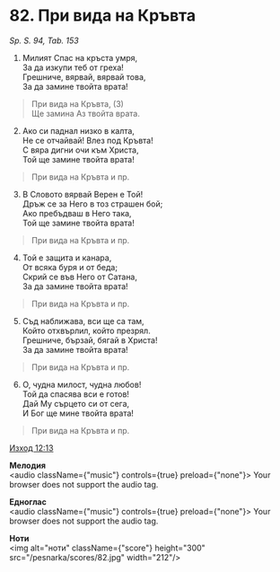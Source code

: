 # 82. При вида на Кръвта

_Sp. S. 94, Tab. 153_

1. Милият Спас на кръста умря,  
За да изкупи теб от греха!  
Грешниче, вярвай, вярвай това,  
За да замине твойта врата!  

> При вида на Кръвта, (3)  
> Ще замина Аз твойта врата.  

2. Ако си паднал низко в калта,  
Не се отчайвай! Влез под Кръвта!  
С вяра дигни очи към Христа,  
Той ще замине твойта врата!  

> При вида на Кръвта и пр.  

3. В Словото вярвай Верен е Той!  
Дръж се за Него в тоз страшен бой;  
Ако пребъдваш в Него така,  
Той ще замине твойта врата!  

> При вида на Кръвта и пр.  

4. Той е защита и канара,  
От всяка буря и от беда;  
Скрий се във Него от Сатана,  
За да замине твойта врата!  

> При вида на Кръвта и пр.  

5. Съд наближава, вси ще са там,  
Който отхвърлил, който презрял.  
Грешниче, бързай, бягай в Христа!  
За да замине твойта врата!  

> При вида на Кръвта и пр.  

6. О, чудна милост, чудна любов!  
Той да спасява вси е готов!  
Дай Му сърцето си от сега,  
И Бог ще мине твойта врата!  

> При вида на Кръвта и пр.

[Изход 12:13](http://biblia.bg/index.php?k=2&g=12&s=13)

**Мелодия**  
<audio className={"music"} controls={true} preload={"none"}>
    <source src="/pesnarka/mp3/82.mp3" type="audio/mpeg"/>
    Your browser does not support the audio tag.
</audio>

**Едноглас**  
<audio className={"music"} controls={true} preload={"none"}>
    <source src="/pesnarka/transp/82.mp3" type="audio/mpeg"/>
    Your browser does not support the audio tag.
</audio>

**Ноти**  
<img alt="ноти" className={"score"} height="300" src="/pesnarka/scores/82.jpg" width="212"/>

